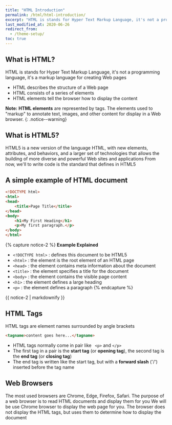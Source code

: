 ```yaml
---
title: "HTML Introduction"
permalink: /html/html-introduction/
excerpt: "HTML is stands for Hyper Text Markup Language, it's not a programming language, it's a markup language for creating Web pages..."
last_modified_at: 2020-06-26
redirect_from:
  - /theme-setup/
toc: true
---
```




## What is HTML?

HTML is stands for Hyper Text Markup Language, it's not a programming language, it's a markup language for creating Web pages
- HTML describes the structure of a Web page
- HTML consists of a series of elements
- HTML elements tell the browser how to display the content

**Note:** **HTML elements** are represented by tags. The elements used to "markup" to annotate text, images, and other content for display in a Web browser.
{: .notice--warning}

## What is HTML5?

HTML5 is a new version of the language HTML, with new elements, attributes, and behaviors, and a larger set of technologies that allows the building of more diverse and powerful Web sites and applications
From now, we'll to write code is the standard that defines in HTML5

## A simple example of HTML document

```html
<!DOCTYPE html>
<html>
<head>
	<title>Page Title</title>
</head>
<body>
	<h1>My First Heading</h1>
	<p>My first paragraph.</p>
</body>
</html>
```

{% capture notice-2 %}
**Example Explained**
* `<!DOCTYPE html>` : defines this document to be HTML5
* `<html>` : the element is the root element of an HTML page
* `<head>` : the element contains meta information about the document
* `<title>` : the element specifies a title for the document
* `<body>` : the element contains the visible page content
* `<h1>` : the element defines a large heading
* `<p>` : the element defines a paragraph
{% endcapture %}

<div class="notice">
	{{ notice-2 | markdownify }}
</div>

## HTML Tags

HTML tags are element names surrounded by angle brackets
```html
<tagname>content goes here...</tagname>
```

- HTML tags normally come in pair like ` <p>` and `</p>`
- The first tag in a pair is the **start tag** (or **opening tag**), the second tag is the **end tag** (or **closing tag**)
- The end tag is written like the start tag, but with a **forward slash** ('/') inserted before the tag name

## Web Browsers
The most used browsers are Chrome, Edge, Firefox, Safari. The purpose of a web browser is to read HTML documents and display them for you
We will be use Chrome browser to display the web page for you.
The browser does not display the HTML tags, but uses them to determine how to display the document